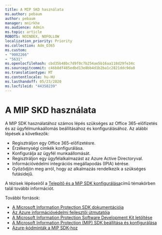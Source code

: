 ```yaml
---
title: A MIP SKD használata
ms.author: pebaum
author: pebaum
manager: mnirkhe
ms.audience: Admin
ms.topic: article
ROBOTS: NOINDEX, NOFOLLOW
localization_priority: Priority
ms.collection: Adm_O365
ms.custom:
- "9002266"
- "5631"
ms.openlocfilehash: cbd35b48bc7d9f0c7b254ae5b16aa118d29fe34c
ms.sourcegitcommit: c46b8df485edbd13e8bb4d1b2ba1c2821ddc9da0
ms.translationtype: MT
ms.contentlocale: hu-HU
ms.lasthandoff: 05/23/2020
ms.locfileid: "44358239"
---
```

# <a name="using-mip-skd"></a>A MIP SKD használata

A MIP SDK használatához számos lépés szükséges az Office 365-előfizetés és az ügyfélmunkaállomás beállításához és konfigurálásához. Az alábbi lépések a következők:

- Regisztráljon egy Office 365-előfizetésre.
- Érzékenységi címkék konfigurálása.
- Konfigurálja az ügyfél munkaállomását.
- Regisztráljon egy ügyfélalkalmazást az Azure Active Directoryval.
- Információvédelmi integrációs megállapodás (IPIA) kérése.
- Győződjön meg arról, hogy az alkalmazás rendelkezik a szükséges futásidejű.

A tézisek lépéseiről a [Telepítő és a MiP SDK konfigurálása](https://docs.microsoft.com/information-protection/develop/setup-configure-mip)című témakörben talál további információt.

További források:

- [A Microsoft Information Protection SDK dokumentációja](https://docs.microsoft.com/information-protection/develop/)
- [Az Azure információvédelmi fejlesztői útmutatója](https://docs.microsoft.com/azure/information-protection/develop/developers-guide)
- [A Microsoft Information Protection Software Development Kit letöltése](https://www.microsoft.com/download/details.aspx?id=57392)
- [A Microsoft Information Protection (MIP) SDK beállítása és konfigurálása](https://docs.microsoft.com/information-protection/develop/setup-configure-mip)
- [Azure-kódminták a MIP SDK-hoz](https://azure.microsoft.com/resources/samples/?sort=0&term=mipsdk)
